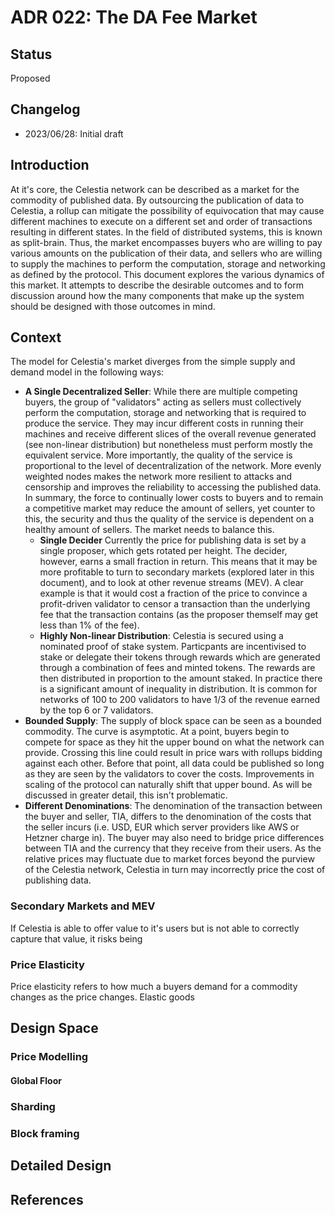 # ADR 022: The DA Fee Market

## Status

Proposed

## Changelog

- 2023/06/28: Initial draft

## Introduction

At it's core, the Celestia network can be described as a market for the commodity of published data. By outsourcing the publication of data to Celestia, a rollup can mitigate the possibility of equivocation that may cause different machines to execute on a different set and order of transactions resulting in different states. In the field of distributed systems, this is known as split-brain. Thus, the market encompasses buyers who are willing to pay various amounts on the publication of their data, and sellers who are willing to supply the machines to perform the computation, storage and networking as defined by the protocol. This document explores the various dynamics of this market. It attempts to describe the desirable outcomes and to form discussion around how the many components that make up the system should be designed with those outcomes in mind.

## Context

The model for Celestia's market diverges from the simple supply and demand model in the following ways:

- **A Single Decentralized Seller**: While there are multiple competing buyers, the group of "validators" acting as sellers must collectively perform the computation, storage and networking that is required to produce the service. They may incur different costs in running their machines and receive different slices of the overall revenue generated (see non-linear distribution) but nonetheless must perform mostly the equivalent service. More importantly, the quality of the service is proportional to the level of decentralization of the network. More evenly weighted nodes makes the network more resilient to attacks and censorship and improves the reliability to accessing the published data. In summary, the force to continually lower costs to buyers and to remain a competitive market may reduce the amount of sellers, yet counter to this, the security and thus the quality of the service is dependent on a healthy amount of sellers. The market needs to balance this.
  - **Single Decider** Currently the price for publishing data is set by a single proposer, which gets rotated per height. The decider, however, earns a small fraction in return. This means that it may be more profitable to turn to secondary markets (explored later in this document), and to look at other revenue streams (MEV). A clear example is that it would cost a fraction of the price to convince a profit-driven validator to censor a transaction than the underlying fee that the transaction contains (as the proposer themself may get less than 1% of the fee).
  - **Highly Non-linear Distribution**: Celestia is secured using a nominated proof of stake system. Particpants are incentivised to stake or delegate their tokens through rewards which are generated through a combination of fees and minted tokens. The rewards are then distributed in proportion to the amount staked. In practice there is a significant amount of inequality in distribution. It is common for networks of 100 to 200 validators to have 1/3 of the revenue earned by the top 6 or 7 validators.
- **Bounded Supply**: The supply of block space can be seen as a bounded commodity. The curve is asymptotic. At a point, buyers begin to compete for space as they hit the upper bound on what the network can provide. Crossing this line could result in price wars with rollups bidding against each other. Before that point, all data could be published so long as they are seen by the validators to cover the costs. Improvements in scaling of the protocol can naturally shift that upper bound. As will be discussed in greater detail, this isn't problematic.
- **Different Denominations**: The denomination of the transaction between the buyer and seller, TIA, differs to the denomination of the costs that the seller incurs (i.e. USD, EUR which server providers like AWS or Hetzner charge in). The buyer may also need to bridge price differences between TIA and the currency that they receive from their users. As the relative prices may fluctuate due to market forces beyond the purview of the Celestia network, Celestia in turn may incorrectly price the cost of publishing data. 

### Secondary Markets and MEV

If Celestia is able to offer value to it's users but is not able to correctly capture that value, it risks being

### Price Elasticity

Price elasticity refers to how much a buyers demand for a commodity changes as the price changes. Elastic goods 

## Design Space

### Price Modelling

#### Global Floor

### Sharding

### Block framing

## Detailed Design

## References

